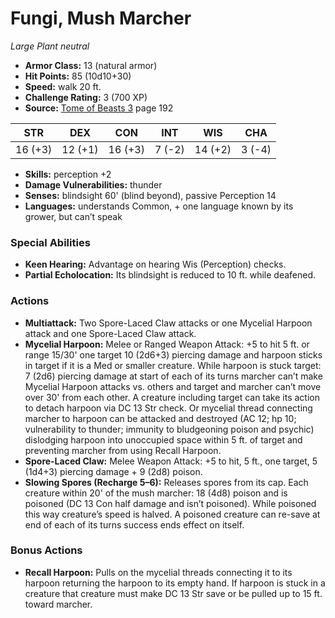 # Fungi, Mush Marcher

*Large* *Plant* *neutral*

- **Armor Class:** 13 (natural armor)
- **Hit Points:** 85 (10d10+30)
- **Speed:** walk 20 ft.
- **Challenge Rating:** 3 (700 XP)
- **Source:** [Tome of Beasts 3](https://koboldpress.com/kpstore/product/tome-of-beasts-3-for-5th-edition/) page 192

| STR | DEX | CON | INT | WIS | CHA |
| --- | --- | --- | --- | --- | --- |
| 16 (+3) | 12 (+1) | 16 (+3) | 7 (-2) | 14 (+2) | 3 (-4) |

- **Skills:** perception +2
- **Damage Vulnerabilities:** thunder
- **Senses:** blindsight 60' (blind beyond), passive Perception 14
- **Languages:** understands Common, + one language known by its grower, but can’t speak

### Special Abilities

- **Keen Hearing:** Advantage on hearing Wis (Perception) checks.
- **Partial Echolocation:** Its blindsight is reduced to 10 ft. while deafened.

### Actions

- **Multiattack:** Two Spore-Laced Claw attacks or one Mycelial Harpoon attack and one Spore-Laced Claw attack.
- **Mycelial Harpoon:** Melee or Ranged Weapon Attack: +5 to hit 5 ft. or range 15/30' one target 10 (2d6+3) piercing damage and harpoon sticks in target if it is a Med or smaller creature. While harpoon is stuck target: 7 (2d6) piercing damage at start of each of its turns marcher can’t make Mycelial Harpoon attacks vs. others and target and marcher can’t move over 30' from each other. A creature including target can take its action to detach harpoon via DC 13 Str check. Or mycelial thread connecting marcher to harpoon can be attacked and destroyed (AC 12; hp 10; vulnerability to thunder; immunity to bludgeoning poison and psychic) dislodging harpoon into unoccupied space within 5 ft. of target and preventing marcher from using Recall Harpoon.
- **Spore-Laced Claw:** Melee Weapon Attack: +5 to hit, 5 ft., one target, 5 (1d4+3) piercing damage + 9 (2d8) poison.
- **Slowing Spores (Recharge 5–6):** Releases spores from its cap. Each creature within 20' of the mush marcher: 18 (4d8) poison and is poisoned (DC 13 Con half damage and isn’t poisoned). While poisoned this way creature’s speed is halved. A poisoned creature can re-save at end of each of its turns success ends effect on itself.

### Bonus Actions

- **Recall Harpoon:** Pulls on the mycelial threads connecting it to its harpoon returning the harpoon to its empty hand. If harpoon is stuck in a creature that creature must make DC 13 Str save or be pulled up to 15 ft. toward marcher.


